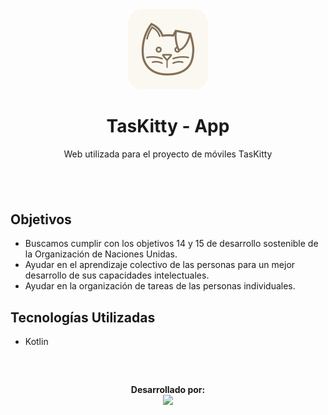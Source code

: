 <div align="center">
    <img src="./taskittywebicon.svg" width="128px">
    <h1>TasKitty - App</h1>
    Web utilizada para el proyecto de móviles TasKitty
</div>
<h2><br></h2>
<h2><b>Objetivos</b></h2>

- Buscamos cumplir con los objetivos 14 y 15 de desarrollo sostenible de la Organización de Naciones Unidas.
- Ayudar en el aprendizaje colectivo de las personas para un mejor desarrollo de sus capacidades intelectuales.
- Ayudar en la organización de tareas de las personas individuales.

<h2><b>Tecnologías Utilizadas</b></h2>

- Kotlin


<div align="center">
    <br>
    <h2></h2><b>Desarrollado por:</b></h2><br>
    <img src="./assets/images/teamf_icon.png" width="240px">

</div>
